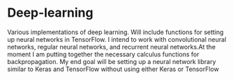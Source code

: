 # Deep-learning
Various implementations of deep learning. Will include functions for setting up neural networks in TensorFlow. I intend to work with convolutional neural networks, regular neural networks, and recurrent neural networks.At the moment I am putting together the necessary calculus functions for backpropagation. My end goal will be setting up a neural network library similar to Keras and TensorFlow without using either Keras or TensorFlow

